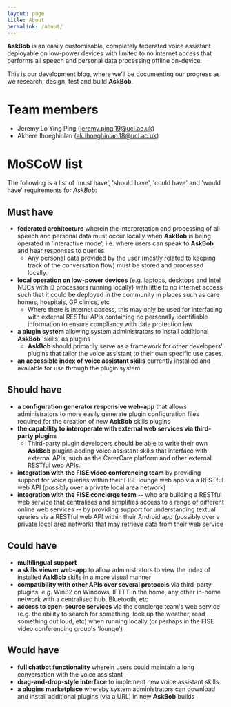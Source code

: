 ```yaml
---
layout: page
title: About
permalink: /about/
---
```


**AskBob** is an easily customisable, completely federated voice assistant deployable on low-power devices with limited to no internet access that performs all speech and personal data processing offline on-device.

This is our development blog, where we'll be documenting our progress as we research, design, test and build **AskBob**.

# Team members

- Jeremy Lo Ying Ping ([jeremy.ping.19@ucl.ac.uk](mailto:jeremy.ping.19@ucl.ac.uk))
- Akhere Ihoeghinlan ([ak.ihoeghinlan.18@ucl.ac.uk](mailto:ak.ihoeghinlan.18@ucl.ac.uk))

# MoSCoW list
The following is a list of 'must have', 'should have', 'could have' and 'would have' requirements for *AskBob*:
## Must have
- **federated architecture** wherein the interpretation and processing of all speech and personal data must occur locally when **AskBob** is being operated in 'interactive mode', i.e. where users can speak to **AskBob** and hear responses to queries
    - Any personal data provided by the user (mostly related to keeping track of the conversation flow) must be stored and processed locally.
- **local operation on low-power devices** (e.g. laptops, desktops and Intel NUCs with i3 processors running locally) with little to no internet access such that it could be deployed in the community in places such as care homes, hospitals, GP clinics, etc
    - Where there is internet access, this may only be used for interfacing with external RESTful APIs containing no personally identifiable information to ensure compliancy with data protection law
- **a plugin system** allowing system administrators to install additional **AskBob** 'skills' as plugins
    - **AskBob** should primarily serve as a framework for other developers' plugins that tailor the voice assistant to their own specific use cases.
- **an accessible index of voice assistant skills** currently installed and available for use through the plugin system

## Should have
- **a configuration generator responsive web-app** that allows administrators to more easily generate plugin configuration files required for the creation of new **AskBob** skills plugins
- **the capability to interoperate with external web services via third-party plugins**
    - Third-party plugin developers should be able to write their own **AskBob** plugins adding voice assistant skills that interface with external APIs, such as the CarerCare platform and other external RESTful web APIs.
- **integration with the FISE video conferencing team** by providing support for voice queries within their FISE lounge web app via a RESTful web API (possibly over a private local area network)
- **integration with the FISE concierge team** -- who are building a RESTful web service that centralises and simplifies access to a range of different online web services -- by providing support for understanding textual queries via a RESTful web API within their Android app (possibly over a private local area network) that may retrieve data from their web service

## Could have
- **multilingual support**
- **a skills viewer web-app** to allow administrators to view the index of installed **AskBob** skills in a more visual manner
- **compatibility with other APIs over several protocols** via third-party plugins, e.g. Win32 on Windows, IFTTT in the home, any other in-home network with a centralised hub, Bluetooth, etc
- **access to open-source services** via the concierge team's web service (e.g. the ability to search for something, look up the weather, read something out loud, etc) when running locally (or perhaps in the FISE video conferencing group's 'lounge')

## Would have
- **full chatbot functionality** wherein users could maintain a long conversation with the voice assistant
- **drag-and-drop-style interface** to implement new voice assistant skills
- **a plugins marketplace** whereby system administrators can download and install additional plugins (via a URL) in new **AskBob** builds
